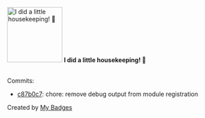 <img src="https://my-badges.github.io/my-badges/chore-commit.png" alt="I did a little housekeeping! 🧹" title="I did a little housekeeping! 🧹" width="128">
<strong>I did a little housekeeping! 🧹</strong>
<br><br>

Commits:

- <a href="https://github.com/mmichie/m28/commit/c87b0c7041a1db8bf2864cc86670359a04fd7f97">c87b0c7</a>: chore: remove debug output from module registration


Created by <a href="https://github.com/my-badges/my-badges">My Badges</a>